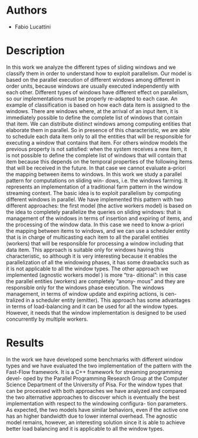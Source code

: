 # Authors

* Fabio Lucattini 

# Description

In this work we analyze the different types of sliding windows and we classify them in order to understand how to exploit parallelism. Our model is based on the parallel execution of different windows among different in order units, because windows are usually executed independently with each other. Different types of windows have different effect on parallelism, so our implementations must be properly re-adapted to each case.
An example of classification is based on how each data item is assigned to the windows. There are windows where, at the arrival of an input item, it is immediately possible to define the complete list of windows that contain that item. We can distribute distinct windows among computing entities that elaborate them in parallel. So in presence of this characteristic, we are able to schedule each data item only to all the entities that will be responsible for executing a window that contains that item. For others window models the previous property is not satisfied: when the system receives a new item, it is not possible to define the complete list of windows that will contain that item because this depends on the temporal properties of the following items that will be received in the future. In that case we cannot evaluate a-priori the mapping between items to windows.
In this work we study a parallel pattern for computations on sliding win- dows, i.e. the windows farming. It represents an implementation of a traditional farm pattern in the window streaming context. The basic idea is to exploit parallelism by computing different windows in parallel.
We have implemented this pattern with two different approaches: the first model (the active workers model) is based on the idea to completely parallelize the queries on sliding windows: that is management of the windows in terms of insertion and expiring of items, and the processing of the window data. In this case we need to know a-priori the mapping between items to windows, and we can use a scheduler entity that is in charge of multicasting each item to all the parallel entities (workers) that will be responsible for processing a window including that data item. This approach is suitable only for windows having this characteristic, so although it is very interesting because it enables the parallelization of all the windowing phases, it has some drawbacks such as it is not applicable to all the window types.
The other approach we implemented (agnostic workers model ) is more “tra- ditional”: in this case the parallel entities (workers) are completely “anony- mous” and they are responsible only for the windows phase execution. The windows management, in terms of window update and expiring actions, is cen- tralized in a scheduler entity (emitter). This approach has some advantages in terms of load-balancing and it can be used for all the window types. However, it needs that the window implementation is designed to be used concurrently by multiple workers.

# Results

In the work we have developed some benchmarks with different window types and we have evaluated the two implementation of the pattern with the Fast-Flow framework. It is a C++ framework for streaming programming devel- oped by the Parallel Programming Research Group at the Computer Science Department of the University of Pisa.
For the window types that can be processed with both approaches we have analyzed and compared the two alternative approaches to discover which is eventually the best implementation with respect to the windowing configura- tion parameters. As expected, the two models have similar behaviors, even if the active one has an higher bandwidth due to lower internal overhead. The agnostic model remains, however, an interesting solution since it is able to achieve better load balancing and it is applicable to all the window types.